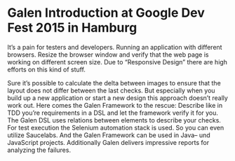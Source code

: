 # Galen Introduction at Google Dev Fest 2015 in Hamburg

It’s a pain for testers and developers. Running an application with different browsers. Resize the browser window and verify that the web page is working on different screen size. Due to “Responsive Design” there are high efforts on this kind of stuff.

Sure it’s possible to calculate the delta between images to ensure that the layout does not differ between the last checks. But especially when you build up a new application or start a new design this approach doesn’t really work out. Here comes the Galen Framework to the rescue: Describe like in TDD you’re requirements in a DSL and let the framework verify it for you. The Galen DSL uses relations between elements to describe your checks. For test execution the Selenium automation stack is used. So you can even utilize Saucelabs. And the Galen Framework can be used in Java– und JavaScript projects. Additionally Galen delivers impressive reports for analyzing the failures.
